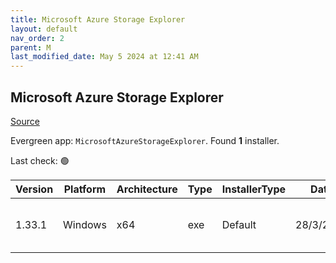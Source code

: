 ```yaml
---
title: Microsoft Azure Storage Explorer
layout: default
nav_order: 2
parent: M
last_modified_date: May 5 2024 at 12:41 AM
---
```


## Microsoft Azure Storage Explorer

[Source](https://azure.microsoft.com/en-au/features/storage-explorer/)

Evergreen app: `MicrosoftAzureStorageExplorer`. Found **1** installer.

Last check: 🟢

| Version | Platform | Architecture | Type | InstallerType | Date      | Size      | URI                                                                                                                                                                                                                        |
| ------- | -------- | ------------ | ---- | ------------- | --------- | --------- | -------------------------------------------------------------------------------------------------------------------------------------------------------------------------------------------------------------------------- |
| 1.33.1  | Windows  | x64          | exe  | Default       | 28/3/2023 | 132311512 | [https://github.com/microsoft/AzureStorageExplorer/releases/download/v1.33.1/StorageExplorer-windows-x64.exe](https://github.com/microsoft/AzureStorageExplorer/releases/download/v1.33.1/StorageExplorer-windows-x64.exe) |
